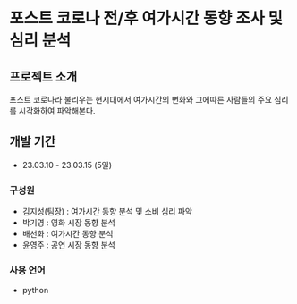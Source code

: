 # 포스트 코로나 전/후 여가시간 동향 조사 및 심리 분석

## 프로젝트 소개
포스트 코로나라 불리우는 현시대에서 여가시간의 변화와 그에따른 사람들의 주요 심리를 시각화하여 파악해본다.
<br>

## 개발 기간
 * 23.03.10 - 23.03.15 (5일)

### 구성원
 - 김지성(팀장) : 여가시간 동향 분석 및 소비 심리 파악
 - 박기영 : 영화 시장 동향 분석
 - 배선화 : 여가시간 동향 분석
 - 윤영주 : 공연 시장 동향 분석

### 사용 언어
 - python



